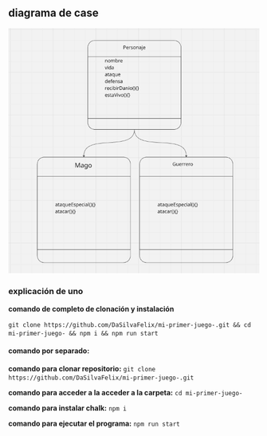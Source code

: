 ## diagrama de case

![Texto alternativo](image.png)

### explicación de uno

**comando de completo de clonación y instalación**

`git clone https://github.com/DaSilvaFelix/mi-primer-juego-.git && cd mi-primer-juego- && npm i && npm run start`

#### **comando por separado:**

**comando para clonar repositorio:**
`git clone https://github.com/DaSilvaFelix/mi-primer-juego-.git`

**comando para acceder a la acceder a la carpeta:**
`cd mi-primer-juego-`

**comando para instalar chalk:**
`npm i`

**comando para ejecutar el programa:**
`npm run start`
